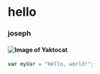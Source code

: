# hello 
### joseph
#### ![Image of Yaktocat](https://octodex.github.com/images/yaktocat.png)
``` javascript
var myVar = "Hello, world!";
```
